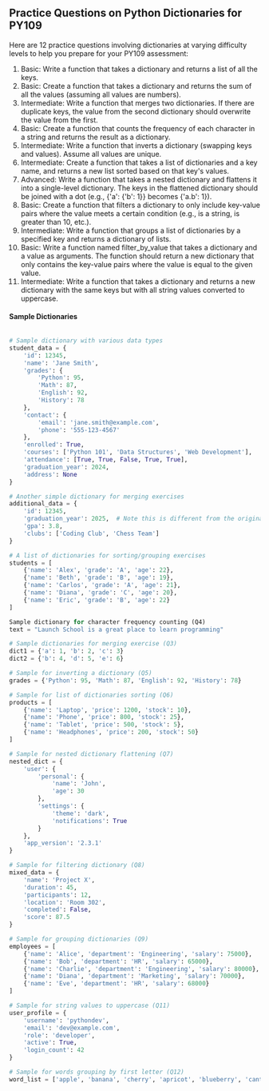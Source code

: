 ## Practice Questions on Python Dictionaries for PY109

Here are 12 practice questions involving dictionaries at varying difficulty levels to help you prepare for your PY109 assessment:

1.  ​Basic​: Write a function that takes a dictionary and returns a list of all the keys.
2.  ​Basic​: Create a function that takes a dictionary and returns the sum of all the values (assuming all values are numbers).
3.  ​Intermediate​: Write a function that merges two dictionaries. If there are duplicate keys, the value from the second dictionary should overwrite the value from the first.
4.  ​Basic​: Create a function that counts the frequency of each character in a string and returns the result as a dictionary.
5.  ​Intermediate​: Write a function that inverts a dictionary (swapping keys and values). Assume all values are unique.
6.  ​Intermediate​: Create a function that takes a list of dictionaries and a key name, and returns a new list sorted based on that key's values.
7.  ​Advanced​: Write a function that takes a nested dictionary and flattens it into a single-level dictionary. The keys in the flattened dictionary should be joined with a dot (e.g., {'a': {'b': 1}} becomes {'a.b': 1}).
8.  ​Basic​: Create a function that filters a dictionary to only include key-value pairs where the value meets a certain condition (e.g., is a string, is greater than 10, etc.).
9.  ​Intermediate​: Write a function that groups a list of dictionaries by a specified key and returns a dictionary of lists.
10. Basic: Write a function named filter_by_value that takes a dictionary and a value as arguments. The function should return a new dictionary that only contains the key-value pairs where the value is equal to the given value.
11. ​Intermediate​: Write a function that takes a dictionary and returns a new dictionary with the same keys but with all string values converted to uppercase.



#### Sample Dictionaries

```python

# Sample dictionary with various data types
student_data = {
    'id': 12345,
    'name': 'Jane Smith',
    'grades': {
        'Python': 95,
        'Math': 87,
        'English': 92,
        'History': 78
    },
    'contact': {
        'email': 'jane.smith@example.com',
        'phone': '555-123-4567'
    },
    'enrolled': True,
    'courses': ['Python 101', 'Data Structures', 'Web Development'],
    'attendance': [True, True, False, True, True],
    'graduation_year': 2024,
    'address': None
}

# Another simple dictionary for merging exercises
additional_data = {
    'id': 12345,
    'graduation_year': 2025,  # Note this is different from the original
    'gpa': 3.8,
    'clubs': ['Coding Club', 'Chess Team']
}

# A list of dictionaries for sorting/grouping exercises
students = [
    {'name': 'Alex', 'grade': 'A', 'age': 22},
    {'name': 'Beth', 'grade': 'B', 'age': 19},
    {'name': 'Carlos', 'grade': 'A', 'age': 21},
    {'name': 'Diana', 'grade': 'C', 'age': 20},
    {'name': 'Eric', 'grade': 'B', 'age': 22}
]

Sample dictionary for character frequency counting (Q4)
text = "Launch School is a great place to learn programming"

# Sample dictionaries for merging exercise (Q3)
dict1 = {'a': 1, 'b': 2, 'c': 3}
dict2 = {'b': 4, 'd': 5, 'e': 6}

# Sample for inverting a dictionary (Q5)
grades = {'Python': 95, 'Math': 87, 'English': 92, 'History': 78}

# Sample for list of dictionaries sorting (Q6)
products = [
    {'name': 'Laptop', 'price': 1200, 'stock': 10},
    {'name': 'Phone', 'price': 800, 'stock': 25},
    {'name': 'Tablet', 'price': 500, 'stock': 5},
    {'name': 'Headphones', 'price': 200, 'stock': 50}
]

# Sample for nested dictionary flattening (Q7)
nested_dict = {
    'user': {
        'personal': {
            'name': 'John',
            'age': 30
        },
        'settings': {
            'theme': 'dark',
            'notifications': True
        }
    },
    'app_version': '2.3.1'
}

# Sample for filtering dictionary (Q8)
mixed_data = {
    'name': 'Project X',
    'duration': 45,
    'participants': 12,
    'location': 'Room 302',
    'completed': False,
    'score': 87.5
}

# Sample for grouping dictionaries (Q9)
employees = [
    {'name': 'Alice', 'department': 'Engineering', 'salary': 75000},
    {'name': 'Bob', 'department': 'HR', 'salary': 65000},
    {'name': 'Charlie', 'department': 'Engineering', 'salary': 80000},
    {'name': 'Diana', 'department': 'Marketing', 'salary': 70000},
    {'name': 'Eve', 'department': 'HR', 'salary': 68000}
]

# Sample for string values to uppercase (Q11)
user_profile = {
    'username': 'pythondev',
    'email': 'dev@example.com',
    'role': 'developer',
    'active': True,
    'login_count': 42
}

# Sample for words grouping by first letter (Q12)
word_list = ['apple', 'banana', 'cherry', 'apricot', 'blueberry', 'cantaloupe', 'avocado', 'blackberry']

```
